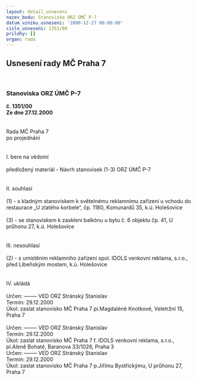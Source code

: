 ```yaml
---
layout: detail_usneseni
nazev_bodu: Stanoviska ORZ ÚMČ P-7
datum_vzniku_usneseni: '2000-12-27 00:00:00'
cislo_usneseni: 1351/00
prilohy: []
organ: rada
---
```

<div id="ucUsn_pList" class="usn">
	<span><h2>Usnesení rady MČ Praha 7 </h2>
<br></span><div class="standBody">
<span><h3>Stanoviska ORZ ÚMČ P-7</h3></span><div class="center">
		<strong>č. 1351/00</strong><br>
	</div>
<div class="center">
		<strong>Ze dne 27.12.2000</strong><br><br>
	</div>
<br>Rada MČ Praha 7<br>po projednání<br><br><br>I.	bere na vědomí<br><br> předložený materiál - Návrh stanovisek (1-3) ORZ ÚMČ P-7<br><br><br>II.	souhlasí <br><br>(1) - s kladným stanoviskem k světelnému reklamnímu zařízení u vchodu do restaurace „U zlatého korbele“, čp. 1180, Komunardů 35, k.ú. Holešovice<br><br>(3) - se stanoviskem k zasklení balkónu  u bytu č. 6 objektu čp. 41, U průhonu 27, k.ú. Holešovice<br><br><br>III.	nesouhlasí<br><br>(2) - s umístěním reklamního zařízení spol. IDOLS venkovní reklama, s.r.o., před Libeňským mostem, k.ú. Holešovice<br><br><br>IV.	ukládá <br><br> Určen:	–––––	VED ORZ  Stránský Stanislav<br>Termín: 29.12.2000<br>Úkol:	zaslat stanovisko MČ Praha 7 pí.Magdaléně Knotkové, Veletržní 15, Praha 7<br> <br> Určen:	–––––	VED ORZ  Stránský Stanislav<br>Termín: 29.12.2000<br>Úkol:	zaslat stanovisko MČ Praha 7 f. IDOLS venkovní reklama, s.r.o., pí.Aleně Bohaté, Baranova 33/1026, Praha 3<br>  Určen:	–––––	VED ORZ  Stránský Stanislav<br>Termín: 29.12.2000<br>Úkol:	zaslat stanovisko MČ Praha 7 p.Jiřímu Bystřickýmu, U průhonu 27, Praha 7<br> <br> <br><br>
</div>
</div>